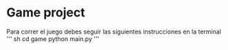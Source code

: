 # Game project
Para correr el juego debes seguir las siguientes instrucciones en la terminal
''' sh
cd game
python main.py
'''